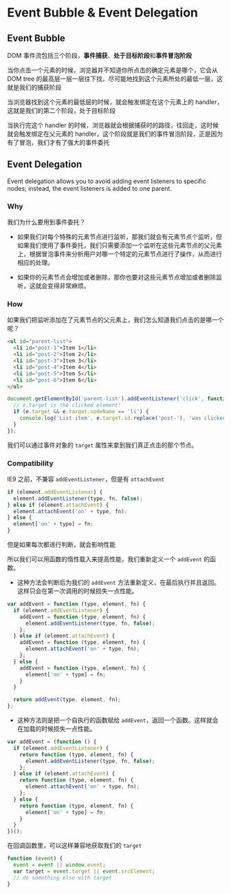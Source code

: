 # Event Bubble & Event Delegation

## Event Bubble

DOM 事件流包括三个阶段，**事件捕获**、**处于目标阶段**和**事件冒泡阶段**

当你点击一个元素的时候，浏览器并不知道你所点击的确定元素是哪个，它会从 DOM tree 的最高层一层一层往下找，尽可能地找到这个元素所处的最低一层，这就是我们的捕获阶段

当浏览器找到这个元素的最低层的时候，就会触发绑定在这个元素上的 handler，这就是我们的第二个阶段，处于目标阶段

当执行完这个 handler 的时候，浏览器就会根据捕获时的路径，往回走，这时候就会触发绑定在父元素的 handler，这个阶段就是我们的事件冒泡阶段，正是因为有了冒泡，我们才有了强大的事件委托

## Event Delegation

Event delegation allows you to avoid adding event listeners to specific nodes; instead, the event listeners is added to one parent.

### Why

我们为什么要用到事件委托？

- 如果我们对每个特殊的元素节点进行监听，那我们就会有元素节点个监听，但如果我们使用了事件委托，我们只需要添加一个监听在这些元素节点的父元素上，根据冒泡事件来分析用户对哪一个特定的元素节点进行了操作，从而进行相应的处理。

- 如果你的元素节点会增加或者删除，那你也要对这些元素节点增加或者删除监听，这就会变得非常麻烦。

### How

如果我们把监听添加在了元素节点的父元素上，我们怎么知道我们点击的是哪一个呢？


```html
<ul id="parent-list">
  <li id="post-1">Item 1</li>
  <li id="post-2">Item 2</li>
  <li id="post-3">Item 3</li>
  <li id="post-4">Item 4</li>
  <li id="post-5">Item 5</li>
  <li id="post-6">Item 6</li>
</ul>
```

```javascript
document.getElementById('parent-list').addEventListener('click', function (e) {
  // e.target is the clicked element!
  if (e.target && e.target.nodeName == 'li') {
    console.log('List item', e.target.id.replace('post-'), 'was clicked!');
  }
});
```

我们可以通过事件对象的 `target` 属性来拿到我们真正点击的那个节点。

### Compatibility

IE9 之前，不兼容 `addEventListener`，但是有 `attachEvent`

```javascript
if (element.addEventListener) {
  element.addEventListener(type, fn, false);
} else if (element.attachEvent) {
  element.attachEvent('on' + type, fn);
} else {
  element['on' + type] = fn;
}
```

但是如果每次都进行判断，就会影响性能

所以我们可以用函数的惰性载入来提高性能，我们重新定义一个 `addEvent` 的函数。

- 这种方法会判断后为我们的 `addEvent` 方法重新定义，在最后执行并且返回。这样只会在第一次调用的时候损失一点性能。

```javascript
var addEvent = function (type, element, fn) {
  if (element.addEventListener) {
    addEvent = function (type, element, fn) {
      element.addEventListener(type, fn, false);
    };
  } else if (element.attachEvent) {
    addEvent = function (type, element, fn) {
      element.attachEvent('on' + type, fn);
    };
  } else {
    addEvent = function (type, element, fn) {
      element['on' + type] = fn;
    }
  }

  return addEvent(type, element, fn);
};
```

- 这种方法则是把一个自执行的函数赋给 `addEvent`，返回一个函数。这样就会在加载的时候损失一点性能。

```javascript
var addEvent = (function () {
  if (element.addEventListener) {
    return function (type, element, fn) {
      element.addEventListener(type, fn, false);
    };
  } else if (element.attachEvent) {
    return function (type, element, fn) {
      element.attachEvent('on' + type, fn);
    };
  } else {
    return function (type, element, fn) {
      element['on' + type] = fn;
    }
  }
})();
```

在回调函数里，可以这样兼容地获取我们的 `target`

```javascript
function (event) {
  event = event || window.event;
  var target = event.target || event.srcElement;
  // do something else with target
}
```
